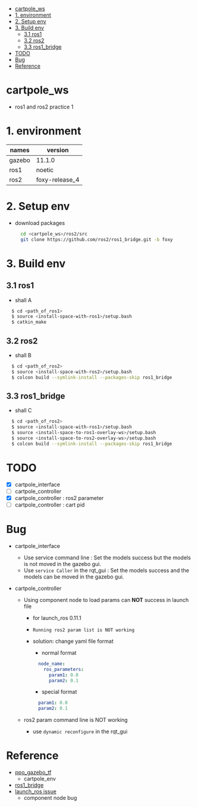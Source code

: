 <!-- TOC -->

- [cartpole_ws](#cartpole_ws)
- [1. environment](#1-environment)
- [2. Setup env](#2-setup-env)
- [3. Build env](#3-build-env)
  - [3.1 ros1](#31-ros1)
  - [3.2 ros2](#32-ros2)
  - [3.3 ros1_bridge](#33-ros1_bridge)
- [TODO](#todo)
- [Bug](#bug)
- [Reference](#reference)

<!-- /TOC -->

# cartpole_ws

* ros1 and ros2 practice 1

# 1. environment  
| names  | version        |
| ---    | ---            |
| gazebo | 11.1.0         |
| ros1   | noetic         |
| ros2   | foxy-release_4 |

# 2. Setup env  
* download packages  
  
  ```bash
    cd <cartpole_ws>/ros2/src
    git clone https://github.com/ros2/ros1_bridge.git -b foxy
  ```  
  
# 3. Build env  

## 3.1 ros1  
* shall A  

```bash
  $ cd <path_of_ros1>
  $ source <install-space-with-ros1>/setup.bash
  $ catkin_make
```  

## 3.2 ros2  
* shall B  

```bash
  $ cd <path_of_ros2>
  $ source <install-space-with-ros2>/setup.bash
  $ colcon build --symlink-install --packages-skip ros1_bridge
```  

## 3.3 ros1_bridge  
* shall C  

```bash
  $ cd <path_of_ros2>
  $ source <install-space-with-ros1>/setup.bash
  $ source <install-space-to-ros1-overlay-ws>/setup.bash
  $ source <install-space-to-ros2-overlay-ws>/setup.bash
  $ colcon build --symlink-install --packages-skip ros1_bridge
```

# TODO  
  
- [x] cartpole_interface
- [ ] cartpole_controller
- [x] cartpole_controller : ros2 parameter
- [ ] cartpole_controller : cart pid

# Bug
  * cartpole_interface
    * Use service command line : Set the models success but the models is not moved in the gazebo gui.
    * Use `service Caller` in the rqt_gui : Set the models success and the models can be moved in the gazebo gui.  
    
  * cartpole_controller 
    * Using component node to load params can **NOT** success in launch file  
      * for launch_ros 0.11.1
      * `Running ros2 param list is NOT working`
      * solution: change yaml file format
        * normal format
        ```yaml
          node_name:
            ros_parameters:
              param1: 0.0
              param2: 0.1
        ```  

        * special format
        ```yaml
          param1: 0.0
          param2: 0.1
        ```  
        
    * ros2 param command line is NOT working
      * use `dynamic reconfigure` in the rqt_gui
    
# Reference

* [ppo_gazebo_tf](https://github.com/nav74neet/ppo_gazebo_tf)
  * cartpole_env
* [ros1_bridge](https://github.com/ros2/ros1_bridge)
* [launch_ros issue](https://github.com/ros2/launch_ros/issues/156#issuecomment-759644376)
  * component node bug 
  